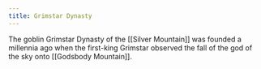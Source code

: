 ```yaml
---
title: Grimstar Dynasty
---
```



The goblin Grimstar Dynasty of the [[Silver Mountain]] was founded a millennia ago when the first-king Grimstar observed the fall of the god of the sky onto [[Godsbody Mountain]].